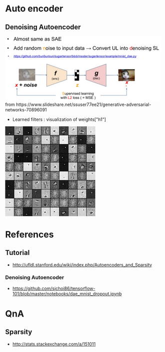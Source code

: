 # Auto encoder
## Denoising Autoencoder

<img src="https://raw.githubusercontent.com/dalek7/DNN/master/tensorflow/autoencoder/dae.png" width="500">
from https://www.slideshare.net/ssuser77ee21/generative-adversarial-networks-70896091

* Learned filters : visualization of weights["h1"]

![Figure2](https://raw.githubusercontent.com/dalek7/DNN/master/tensorflow/autoencoder/out/filters.png)

# References
## Tutorial
* http://ufldl.stanford.edu/wiki/index.php/Autoencoders_and_Sparsity
### Denoising Autoencoder
* https://github.com/sjchoi86/tensorflow-101/blob/master/notebooks/dae_mnist_dropout.ipynb

# QnA
## Sparsity
* http://stats.stackexchange.com/a/151011
